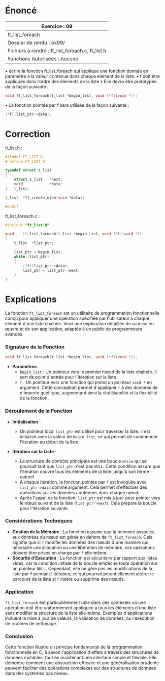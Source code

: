 # Énoncé

| Exercice : 09                                    |
| ------------------------------------------------ |
| ft_list_foreach                                  |
| Dossier de rendu : ex09/                         |
| Fichiers à rendre : ft_list_foreach.c, ft_list.h |
| Fonctions Autorisées : Aucune                    |
• écrire la fonction ft_list_foreach qui applique une fonction donnée en paramètre
à la valeur contenue dans chaque élément de la liste.
• f doit être appliquée dans l’ordre des éléments de la liste
• Elle devra être prototypée de la façon suivante :
```C
void ft_list_foreach(t_list *begin_list, void (*f)(void *));
```
• La fonction pointée par f sera utilisée de la façon suivante :
```C
(*f)(list_ptr->data);
```
# Correction
ft_list.h :
```C
#ifndef FT_LIST_H
# define FT_LIST_H

typedef struct s_list
{
	struct s_list	*next;
	void			*data;
}	t_list;

t_list	*ft_create_elem(void *data);

#endif
```

ft_list_foreach.c :
```C
#include "ft_list.h"

void	ft_list_foreach(t_list *begin_list, void (*f)(void *))
{
	t_list	*list_ptr;

	list_ptr = begin_list;
	while (list_ptr)
	{
		(*f)(list_ptr->data);
		list_ptr = list_ptr->next;
	}
}
```

# Explications

La fonction `ft_list_foreach` est un utilitaire de programmation fonctionnelle conçu pour appliquer une opération spécifiée par l'utilisateur à chaque élément d'une liste chaînée. Voici une exploration détaillée de sa mise en œuvre et de son application, adaptée à un public de programmeurs avancés.

### Signature de la Fonction
```c
void ft_list_foreach(t_list *begin_list, void (*f)(void *));
```
- **Paramètres**:
  - `begin_list` : Un pointeur vers le premier nœud de la liste chaînée. Il sert de point d'entrée pour l'itération sur la liste.
  - `f` : Un pointeur vers une fonction qui prend un pointeur `void *` en argument. Cette conception permet d'appliquer `f` à des données de n'importe quel type, augmentant ainsi la réutilisabilité et la flexibilité de la fonction.

### Déroulement de la Fonction
- **Initialisation** :
  - Un pointeur local `list_ptr` est utilisé pour traverser la liste. Il est initialisé avec la valeur de `begin_list`, ce qui permet de commencer l'itération au début de la liste.

- **Itération sur la Liste** :
  - La structure de contrôle principale est une boucle `while` qui se poursuit tant que `list_ptr` n'est pas `NULL`. Cette condition assure que l'itération couvre tous les éléments de la liste jusqu'à son terme naturel.
  - À chaque itération, la fonction pointée par `f` est invoquée avec `list_ptr->data` comme argument. Cela permet d'effectuer des opérations sur les données contenues dans chaque nœud.
  - Après l'appel de la fonction, `list_ptr` est mis à jour pour pointer vers le nœud suivant de la liste (`list_ptr->next`). Cela prépare la boucle pour l'itération suivante.

### Considérations Techniques
- **Gestion de la Mémoire** : La fonction assume que la mémoire associée aux données du nœud est gérée en dehors de `ft_list_foreach`. Cela signifie que si `f` modifie les données des nœuds d'une manière qui nécessite une allocation ou une libération de mémoire, ces opérations doivent être prises en charge par `f` elle-même.
- **Sécurité d'Exécution** : La fonction est sécuritaire par rapport aux listes vides, car la condition initiale de la boucle empêche toute opération sur un pointeur `NULL`. Cependant, elle ne gère pas les modifications de la liste par `f` pendant l'itération, ce qui pourrait potentiellement altérer le parcours de la liste si `f` insère ou supprime des nœuds.

### Application
`ft_list_foreach` est particulièrement utile dans des contextes où une opération doit être uniformément appliquée à tous les éléments d'une liste sans modifier la structure de la liste elle-même. Exemples d'applications incluent la mise à jour de valeurs, la validation de données, ou l'exécution de routines de nettoyage.

### Conclusion
Cette fonction illustre un principe fondamental de la programmation fonctionnelle en C, à savoir l'application d'effets à travers des structures de données mutables, tout en maintenant une interface simple et flexible. Elle démontre comment une abstraction efficace et une généralisation prudente peuvent faciliter des opérations complexes sur des structures de données dans des systèmes bas niveau.